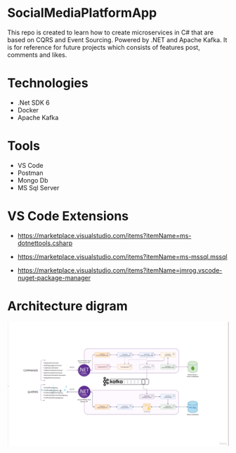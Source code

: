 # SocialMediaPlatformApp
This repo is created to learn how to create microservices in C# that are based on CQRS and Event Sourcing. Powered by .NET and Apache Kafka. It is for reference for future projects which consists of features post, comments and likes.

# Technologies
- .Net SDK 6
- Docker
- Apache Kafka

# Tools
- VS Code
- Postman
- Mongo Db
- MS Sql Server

# VS Code Extensions
- https://marketplace.visualstudio.com/items?itemName=ms-dotnettools.csharp

- https://marketplace.visualstudio.com/items?itemName=ms-mssql.mssql

- https://marketplace.visualstudio.com/items?itemName=jmrog.vscode-nuget-package-manager

# Architecture digram
![alt text](./images/Architecture.png)